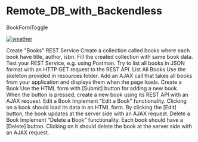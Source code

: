 # Remote_DB_with_Backendless
BookFormToggle

<a href="https://imgbb.com/"><img src="https://i.ibb.co/sWbqNhK/weather.jpg" alt="weather" border="0"></a>

 Create "Books" REST Service 
Create a collection called books where each book have title, author, isbn. Fill the created collection with same book data. Test your REST Service, e.g. using Postman. Try to list all books in JSON format with an HTTP GET request to the REST API.
List All Books
Use the skeleton provided in resources folder. Add an AJAX call that takes all books from your application and displays them when the page loads.
Create a Book
Use the HTML form with [Submit] button for adding a new book. When the button is pressed, create a new book using its REST API with an AJAX request.
Edit a Book
Implement "Edit a Book" functionality. Clicking on a book should load its data in an HTML form. By clicking the [Edit] button, the book updates at the server side with an AJAX request.
Delete a Book
Implement "Delete a Book" functionality. Each book should have a [Delete] button. Clicking on it should delete the book at the server side with an AJAX request.

